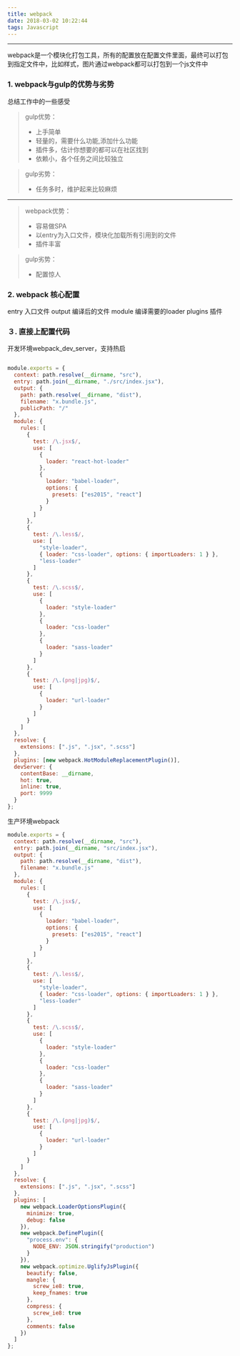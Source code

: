 ```yaml
---
title: webpack
date: 2018-03-02 10:22:44
tags: Javascript
---
```


------

webpack是一个模块化打包工具，所有的配置放在配置文件里面，最终可以打包到指定文件中，比如样式，图片通过webpack都可以打包到一个js文件中

### 1. webpack与gulp的优势与劣势
总结工作中的一些感受
> gulp优势：
> * 上手简单
> * 轻量的，需要什么功能,添加什么功能
> * 插件多，估计你想要的都可以在社区找到
> * 依赖小，各个任务之间比较独立

> gulp劣势：
> * 任务多时，维护起来比较麻烦

------
> webpack优势：
> * 容易做SPA
> * 以entry为入口文件，模块化加载所有引用到的文件
> * 插件丰富

> gulp劣势：
> * 配置惊人

### 2. webpack 核心配置
entry 入口文件
output 编译后的文件
module 编译需要的loader
plugins 插件
### ３. 直接上配置代码
<!--more-->
开发环境webpack_dev_server，支持热启
```javascript

module.exports = {
  context: path.resolve(__dirname, "src"),
  entry: path.join(__dirname, "./src/index.jsx"),
  output: {
    path: path.resolve(__dirname, "dist"),
    filename: "x.bundle.js",
    publicPath: "/"
  },
  module: {
    rules: [
      {
        test: /\.jsx$/,
        use: [
          {
            loader: "react-hot-loader"
          },
          {
            loader: "babel-loader",
            options: {
              presets: ["es2015", "react"]
            }
          }
        ]
      },
      {
        test: /\.less$/,
        use: [
          "style-loader",
          { loader: "css-loader", options: { importLoaders: 1 } },
          "less-loader"
        ]
      },
      {
        test: /\.scss$/,
        use: [
          {
            loader: "style-loader"
          },
          {
            loader: "css-loader"
          },
          {
            loader: "sass-loader"
          }
        ]
      },
      {
        test: /\.(png|jpg)$/,
        use: [
          {
            loader: "url-loader"
          }
        ]
      }
    ]
  },
  resolve: {
    extensions: [".js", ".jsx", ".scss"]
  },
  plugins: [new webpack.HotModuleReplacementPlugin()],
  devServer: {
    contentBase: __dirname,
    hot: true,
    inline: true,
    port: 9999
  }
};

```
生产环境webpack

```javascript
module.exports = {
  context: path.resolve(__dirname, "src"),
  entry: path.join(__dirname, "src/index.jsx"),
  output: {
    path: path.resolve(__dirname, "dist"),
    filename: "x.bundle.js"
  },
  module: {
    rules: [
      {
        test: /\.jsx$/,
        use: [
          {
            loader: "babel-loader",
            options: {
              presets: ["es2015", "react"]
            }
          }
        ]
      },
      {
        test: /\.less$/,
        use: [
          "style-loader",
          { loader: "css-loader", options: { importLoaders: 1 } },
          "less-loader"
        ]
      },
      {
        test: /\.scss$/,
        use: [
          {
            loader: "style-loader"
          },
          {
            loader: "css-loader"
          },
          {
            loader: "sass-loader"
          }
        ]
      },
      {
        test: /\.(png|jpg)$/,
        use: [
          {
            loader: "url-loader"
          }
        ]
      }
    ]
  },
  resolve: {
    extensions: [".js", ".jsx", ".scss"]
  },
  plugins: [
    new webpack.LoaderOptionsPlugin({
      minimize: true,
      debug: false
    }),
    new webpack.DefinePlugin({
      "process.env": {
        NODE_ENV: JSON.stringify("production")
      }
    }),
    new webpack.optimize.UglifyJsPlugin({
      beautify: false,
      mangle: {
        screw_ie8: true,
        keep_fnames: true
      },
      compress: {
        screw_ie8: true
      },
      comments: false
    })
  ]
};

```